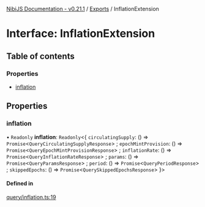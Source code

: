 [NibiJS Documentation - v0.21.1](../intro.md) / [Exports](../modules.md) / InflationExtension

# Interface: InflationExtension

## Table of contents

### Properties

- [inflation](InflationExtension.md#inflation)

## Properties

### inflation

• `Readonly` **inflation**: `Readonly`<{ `circulatingSupply`: () => `Promise`<`QueryCirculatingSupplyResponse`\> ; `epochMintProvision`: () => `Promise`<`QueryEpochMintProvisionResponse`\> ; `inflationRate`: () => `Promise`<`QueryInflationRateResponse`\> ; `params`: () => `Promise`<`QueryParamsResponse`\> ; `period`: () => `Promise`<`QueryPeriodResponse`\> ; `skippedEpochs`: () => `Promise`<`QuerySkippedEpochsResponse`\> }\>

#### Defined in

[query/inflation.ts:19](https://github.com/NibiruChain/ts-sdk/blob/ba65ed8/packages/nibijs/src/query/inflation.ts#L19)
